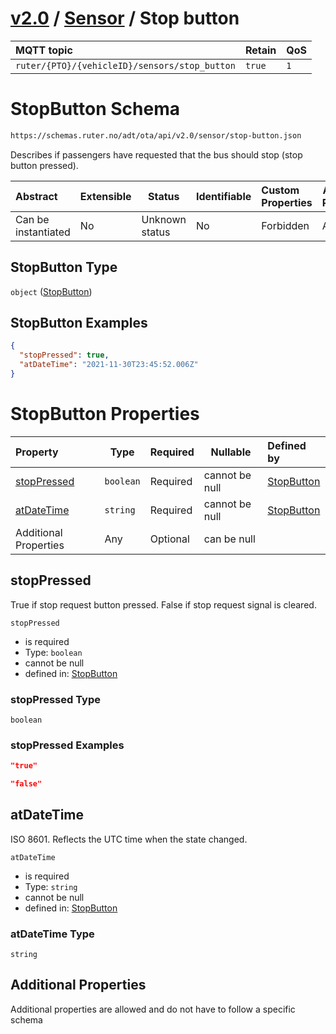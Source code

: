 # [v2.0](../../README.md) / [Sensor](README.md) / Stop button 
 
MQTT topic                                          | Retain   | QoS 
| :------------------------------------------------ | -------- | -------- |
```ruter/{PTO}/{vehicleID}/sensors/stop_button```  | ```true``` | ```1```

# StopButton Schema

```txt
https://schemas.ruter.no/adt/ota/api/v2.0/sensor/stop-button.json
```

Describes if passengers have requested that the bus should stop (stop button pressed).


| Abstract            | Extensible | Status         | Identifiable | Custom Properties | Additional Properties | Access Restrictions | Defined In                                                                      |
| :------------------ | ---------- | -------------- | ------------ | :---------------- | --------------------- | ------------------- | ------------------------------------------------------------------------------- |
| Can be instantiated | No         | Unknown status | No           | Forbidden         | Allowed               | none                | [stop-button.json](../../schema/sensor/stop-button.json "open original schema") |

## StopButton Type

`object` ([StopButton](stop-button.md))

## StopButton Examples

```json
{
  "stopPressed": true,
  "atDateTime": "2021-11-30T23:45:52.006Z"
}
```

# StopButton Properties

| Property                    | Type      | Required | Nullable       | Defined by                                                                                              |
| :-------------------------- | --------- | -------- | -------------- | :------------------------------------------------------------------------------------------------------ |
| [stopPressed](#stoppressed) | `boolean` | Required | cannot be null | [StopButton](stop-button-properties-stoppressed.md "\#/properties/stopPressed#/properties/stopPressed") |
| [atDateTime](#atdatetime)   | `string`  | Required | cannot be null | [StopButton](stop-button-properties-atdatetime.md "\#/properties/atDateTime#/properties/atDateTime")    |
| Additional Properties       | Any       | Optional | can be null    |                                                                                                         |

## stopPressed

True if stop request button pressed. False if stop request signal is cleared.


`stopPressed`

-   is required
-   Type: `boolean`
-   cannot be null
-   defined in: [StopButton](stop-button-properties-stoppressed.md "\#/properties/stopPressed#/properties/stopPressed")

### stopPressed Type

`boolean`

### stopPressed Examples

```json
"true"
```

```json
"false"
```

## atDateTime

ISO 8601. Reflects the UTC time when the state changed.


`atDateTime`

-   is required
-   Type: `string`
-   cannot be null
-   defined in: [StopButton](stop-button-properties-atdatetime.md "\#/properties/atDateTime#/properties/atDateTime")

### atDateTime Type

`string`

## Additional Properties

Additional properties are allowed and do not have to follow a specific schema
